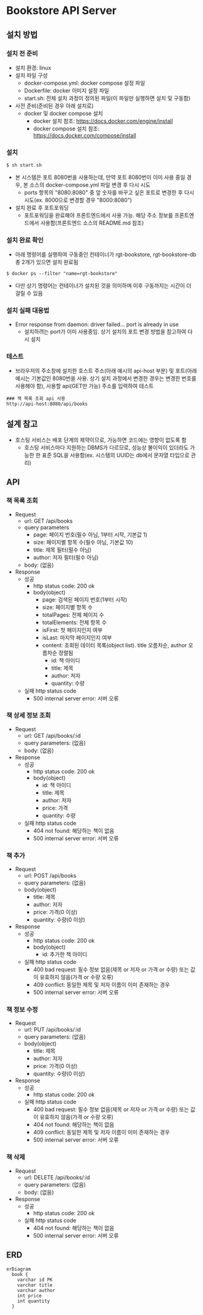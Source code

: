 # Bookstore API Server 

## 설치 방법
### 설치 전 준비
- 설치 환경: linux
- 설치 파일 구성
  - docker-compose.yml: docker compose 설정 파일
  - Dockerfile: docker 이미지 설정 파일
  - start.sh: 전체 설치 과정이 정의된 파일(이 파일만 실행하면 설치 및 구동함)
- 사전 준비(준비된 경우 아래 설치로)
  - docker 및 docker compose 설치
    - docker 설치 참조: https://docs.docker.com/engine/install
    - docker compose 설치 참조: https://docs.docker.com/compose/install

### 설치
```shell
$ sh start.sh
```
- 본 시스템은 포트 8080번을 사용하는데, 만약 포트 8080번이 이미 사용 중일 경우, 본 소스의 docker-compose.yml 파일 변경 후 다시 시도
  - ports 항목의 "8080:8080" 중 앞 숫자를 바꾸고 싶은 포트로 변경한 후 다시 시도(ex. 8000으로 변경할 경우 "8000:8080")
- 설치 완료 후 포트포워딩
  - 포트포워딩을 완료해야 프론트엔드에서 사용 가능. 해당 주소 정보를 프론트엔드에서 사용함(프론트엔드 소스의 README.md 참조)

### 설치 완료 확인
- 아래 명령어를 실행하여 구동중인 컨테이너가 rgt-bookstore, rgt-bookstore-db 총 2개가 있으면 설치 완료됨
```shell
$ docker ps --filter "name=rgt-bookstore"
```
- 다만 상기 명령어는 컨테이너가 설치된 것을 의미하며 이후 구동까지는 시간이 더 걸릴 수 있음

### 설치 실패 대응법
- Error response from daemon: driver failed... port is already in use
  - 설치하려는 port가 이미 사용중임. 상기 설치의 포트 변경 방법을 참고하여 다시 설치

### 테스트
- 브라우저의 주소창에 설치한 호스트 주소(아래 예시의 api-host 부분) 및 포트(아래 예시는 기본값인 8080번을 사용. 상기 설치 과정에서 변경한 경우는 변경한 번호를 사용해야 함), 사용할 api(GET만 가능) 주소를 입력하여 테스트
```
### 책 목록 조회 api 사용
http://api-host:8080/api/books
```

## 설계 참고
- 호스팅 서비스는 배포 단계의 제약이므로, 가능하면 코드에는 영향이 없도록 함
  - 호스팅 서비스마다 지원하는 DBMS가 다르므로, 성능상 불이익이 있더라도 가능한 한 표준 SQL을 사용함(ex. 시스템의 UUID는 db에서 문자열 타입으로 관리)

## API
### 책 목록 조회
- Request
  - url: GET /api/books
  - query parameters
    - page: 페이지 번호(필수 아님, 1부터 시작, 기본값 1)
    - size: 페이지별 항목 수(필수 아님, 기본값 10)
    - title: 제목 필터(필수 아님)
    - author: 저자 필터(필수 아님)
  - body: (없음)
- Response
  - 성공
    - http status code: 200 ok
    - body(object)
      - page: 검색된 페이지 번호(1부터 시작)
      - size: 페이지별 항목 수
      - totalPages: 전체 페이지 수
      - totalElements: 전체 항목 수
      - isFirst: 첫 페이지인지 여부
      - isLast: 마지막 페이지인지 여부
      - content: 조회된 데이터 목록(object list). title 오름차순, author 오름차순 정렬됨
        - id: 책 아이디
        - title: 제목
        - author: 저자
        - quantity: 수량
  - 실패 http status code
    - 500 internal server error: 서버 오류

### 책 상세 정보 조회
- Request
  - url: GET /api/books/:id
  - query parameters: (없음)
  - body: (없음)
- Response
  - 성공
    - http status code: 200 ok
    - body(object)
      - id: 책 아이디
      - title: 제목
      - author: 저자
      - price: 가격
      - quantity: 수량
  - 실패 http status code
    - 404 not found: 해당하는 책이 없음
    - 500 internal server error: 서버 오류

### 책 추가
- Request
  - url: POST /api/books
  - query parameters: (없음)
  - body(object)
    - title: 제목
    - author: 저자
    - price: 가격(0 이상)
    - quantity: 수량(0 이상)
- Response
  - 성공
    - http status code: 200 ok
    - body(object)
      - id: 추가한 책 아이디
  - 실패 http status code
    - 400 bad request: 필수 정보 없음(제목 or 저자 or 가격 or 수량) 또는 값이 유효하지 않음(가격 or 수량 오류)
    - 409 conflict: 동일한 제목 및 저자 이름이 이미 존재하는 경우
    - 500 internal server error: 서버 오류

### 책 정보 수정
- Request
  - url: PUT /api/books/:id
  - query parameters: (없음)
  - body(object)
    - title: 제목
    - author: 저자
    - price: 가격(0 이상)
    - quantity: 수량(0 이상)
- Response
  - 성공
    - http status code: 200 ok
  - 실패 http status code
    - 400 bad request: 필수 정보 없음(제목 or 저자 or 가격 or 수량) 또는 값이 유효하지 않음(가격 or 수량 오류)
    - 404 not found: 해당하는 책이 없음
    - 409 conflict: 동일한 제목 및 저자 이름이 이미 존재하는 경우
    - 500 internal server error: 서버 오류

### 책 삭제
- Request
  - url: DELETE /api/books/:id
  - query parameters: (없음)
  - body: (없음)
- Response
  - 성공
    - http status code: 200 ok
  - 실패 http status code
    - 404 not found: 해당하는 책이 없음
    - 500 internal server error: 서버 오류

## ERD
```mermaid
erDiagram
  book {
    varchar id PK
    varchar title
    varchar author
    int price
    int quantity
  }
```